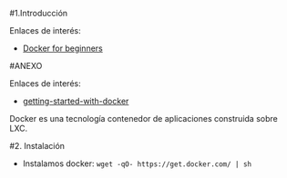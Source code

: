 
#1.Introducción

Enlaces de interés:
* [Docker for beginners](http://prakhar.me/docker-curriculum/)

#ANEXO

Enlaces de interés:
* [getting-started-with-docker](http://www.linux.com/news/enterprise/systems-management/873287-getting-started-with-docker)

Docker es una tecnología contenedor de aplicaciones construida sobre LXC.


#2. Instalación

* Instalamos docker: `wget -qO- https://get.docker.com/ | sh`

